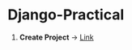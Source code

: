# Django-Practical

1. **Create Project** -> [Link](https://github.com/musarafhossain/Django-Practical/tree/main/1_Create_Project)
